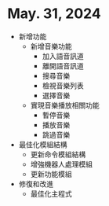 # May. 31, 2024
* 新增功能
  - 新增音樂功能
    - 加入語音訊道
    - 離開語音訊道
    - 搜尋音樂
    - 檢視音樂列表
    - 選擇音樂
  - 實現音樂播放相關功能
    - 暫停音樂
    - 播放音樂
    - 跳過音樂
* 最佳化模組結構
  - 更新命令模組結構
  - 增強機器人處理模組
  - 更新功能模組
* 修復和改進
  - 最佳化主程式
